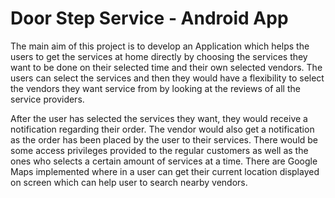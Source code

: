 # Door Step Service - Android App


The main aim of this project is to develop an Application which helps the users to get the services at home directly by choosing the services they want to be done on their selected time and their own selected vendors. The users can select the services and then they would have a flexibility to select the vendors they want service from by looking at the reviews of all the service providers.

After the user has selected the services they want, they would receive a notification regarding their order. The vendor would also get a notification as the order has been placed by the user to their services. There would be some access privileges provided to the regular customers as well as the ones who selects a certain amount of services at a time. There are Google Maps implemented where in a user can get their current location displayed on screen which can help user to search nearby vendors. 
